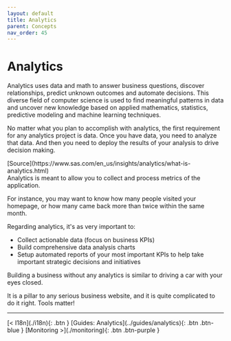 ```yaml
---
layout: default
title: Analytics
parent: Concepts
nav_order: 45
---
```


# Analytics

<div class="code-example" markdown="1">
Analytics uses data and math to answer business questions, discover relationships, predict unknown outcomes and automate decisions. This diverse field of computer science is used to find meaningful patterns in data and uncover new knowledge based on applied mathematics, statistics, predictive modeling and machine learning techniques.

No matter what you plan to accomplish with analytics, the first requirement for any analytics project is data. Once you have data, you need to analyze that data. And then you need to deploy the results of your analysis to drive decision making.

<span style="float: right">
[Source](https://www.sas.com/en_us/insights/analytics/what-is-analytics.html)
</span>
</div>

---

Analytics is meant to allow you to collect and process metrics of the application.

For instance, you may want to know how many people visited your homepage, or how many came back more than twice within the same month.

Regarding analytics, it's as very important to:
- Collect actionable data (focus on business KPIs)
- Build comprehensive data analysis charts
- Setup automated reports of your most important KPIs to help take important strategic decisions and initiatives

Building a business without any analytics is similar to driving a car with your eyes closed.

It is a pillar to any serious business website, and it is quite complicated to do it right. Tools matter!

---

<div class="pagination-section">
    <span class="fs-4" markdown="1">
    [< I18n](./i18n){: .btn }
    </span>
    <span class="fs-4" markdown="1">
    [Guides: Analytics](../guides/analytics){: .btn .btn-blue }
    </span>
    <span class="fs-4" markdown="1">
    [Monitoring >](./monitoring){: .btn .btn-purple }
    </span>
</div>
